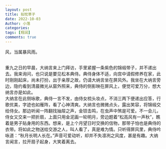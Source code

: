 ```yaml
---
layout: post
title: 拟枕草子
date: 2022-10-03
Author: 小落
categories: 
tags: [翔润]
comments: true
--- 
```

风，当属暴风雨。
<!-- more -->
<br>
重九之日的早晨，大纳言来上门拜访，手里紧握一条紫色的锦缎带子，并不递出去。我来询问，也只说是要见松本典侍。典侍身体不适，向宫中请假修养在家，此时刚刚起床，尚未打扮，出于亲厚之故，仍请大纳言坐在屏风外。我坐在大纳言旁边，隐约看到清晨微光从窗外照来，典侍的侧影映在屏风上，便觉可爱万分，想大纳言亦是如此。<br>
大纳言在此侧咏歌，典侍一言不发，由侍女梳头妆点，不消三两下便递出应答，行歌优美，字迹也如雁阵，看了心神清爽。大纳言也微微点头，露出笑容，将锦缎交给侍女。那边听闻一阵翻找抽屉之声，金钗击鸣，在虫声中煞是可爱。不一会儿，侍女又交来一把折扇，上面只用金泥画一轮明月，旁边题着“松高风有一声秋”，瞧着是男子贴身用的东西。想来，是上个月望日时交换的信物，那带子怕也是典侍的衣带。将如此之物送给交游之人，叫人看了，真是难为情。只听得屏风里，典侍吟咏道：“秋月长明人长在。”声音可爱动听，却并不失凛冽之风度，甚是有趣。大纳言闻言，拉开扇子起身，大笑着离去。<br>
